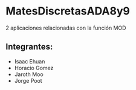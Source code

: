 # MatesDiscretasADA8y9
2 aplicaciones relacionadas con la función MOD

## Integrantes:
* Isaac Ehuan
* Horacio Gomez
* Jaroth Moo
* Jorge Poot


